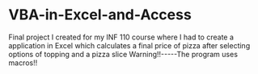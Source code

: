 # VBA-in-Excel-and-Access
Final project I created for my INF 110 course where I had to create a application in Excel which calculates a final price of pizza after selecting options of topping and a pizza slice
Warning!!-----The program uses macros!!
